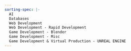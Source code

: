 ```yaml
---
sorting-spec: |-
  AI
  Databases
  Web Development
  Web Development - Rapid Development
  Game Development - Blender
  Game Development - Misc
  Game Development & Virtual Production - UNREAL ENGINE
---
```

